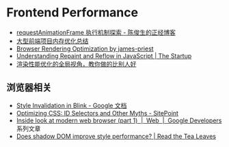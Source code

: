 Frontend Performance
===


- [requestAnimationFrame 执行机制探索 - 陈俊生的正经博客](http://hentaicracker.github.io/2020/rAF.html)
- [大型前端项目内存优化总结](https://mp.weixin.qq.com/s/_wbP0B3EiTjME9Sg3BXqqA#tocbar--9pnk75)
- [Browser Rendering Optimization by james-priest](https://james-priest.github.io/udacity-nanodegree-mws/course-notes/browser-rendering-optimization.html)
- [Understanding Repaint and Reflow in JavaScript | The Startup](https://medium.com/swlh/what-the-heck-is-repaint-and-reflow-in-the-browser-b2d0fb980c08)
- [渲染性能优化的全局视角，教你做的比别人好](https://mp.weixin.qq.com/s/lHeSXC963L7hIDKo18HR8w#tocbar--srhv0n)


## 浏览器相关

- [Style Invalidation in Blink - Google 文档](https://docs.google.com/document/d/1vEW86DaeVs4uQzNFI5R-_xS9TcS1Cs_EUsHRSgCHGu8/edit#)
- [Optimizing CSS: ID Selectors and Other Myths - SitePoint](https://www.sitepoint.com/optimizing-css-id-selectors-and-other-myths/)
- [Inside look at modern web browser (part 1)  |  Web  |  Google Developers](https://developers.google.com/web/updates/2018/09/inside-browser-part1) 系列文章
- [Does shadow DOM improve style performance? | Read the Tea Leaves](https://nolanlawson.com/2021/08/15/does-shadow-dom-improve-style-performance/)
